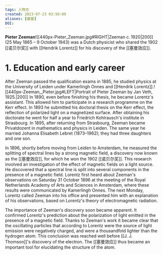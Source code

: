 ```yaml
---
tags: 人物志
created: 2023-07-23 03:50:09
aliases: [塞曼]
DOI: 
---
```



**Pieter Zeeman**![[440px-Pieter_Zeeman.jpg#RIGHT|Zeeman c. 1920|200]] (25 May 1865 – 9 October 1943) was a Dutch physicist who shared the 1902 [[诺贝尔奖]] with [[Hendrik Lorentz]] for his discovery of the [[塞曼效应]].

# 1. Education and early career


After Zeeman passed the qualification exams in 1885, he studied physics at the University of Leiden under Kamerlingh Onnes and [[Hendrik Lorentz]].![[440px-Zeeman,_Pieter.jpg#LEFT|Portrait of Pieter Zeeman by Jan Veth, 1925.|200]] In 1890, even before finishing his thesis, he became Lorentz's assistant. This allowed him to participate in a research programme on the Kerr effect. In 1893 he submitted his doctoral thesis on the Kerr effect, the reflection of polarized light on a magnetized surface. After obtaining his doctorate he went for half a year to Friedrich Kohlrausch's institute in Strasbourg. In 1895, after returning from Strasbourg, Zeeman became Privatdozent in mathematics and physics in Leiden. The same year he married Johanna Elisabeth Lebret (1873–1962); they had three daughters and one son.

In 1896, shortly before moving from Leiden to Amsterdam, he measured the splitting of spectral lines by a strong magnetic field, a discovery now known as the [[塞曼效应]], for which he won the 1902 [[诺贝尔奖]]. This research involved an investigation of the effect of magnetic fields on a light source. He discovered that a spectral line is split into several components in the presence of a magnetic field. Lorentz first heard about Zeeman's observations on Saturday 31 October 1896 at the meeting of the Royal Netherlands Academy of Arts and Sciences in Amsterdam, where these results were communicated by Kamerlingh Onnes. The next Monday, Lorentz called Zeeman into his office and presented him with an explanation of his observations, based on Lorentz's theory of electromagnetic radiation.

The importance of Zeeman's discovery soon became apparent. It confirmed Lorentz's prediction about the polarization of light emitted in the presence of a magnetic field. Thanks to Zeeman's work it became clear that the oscillating particles that according to Lorentz were the source of light emission were negatively charged, and were a thousandfold lighter than the hydrogen atom. This conclusion was reached well before [[J. J. Thomson]]'s discovery of the electron. The [[塞曼效应]] thus became an important tool for elucidating the structure of the atom.

